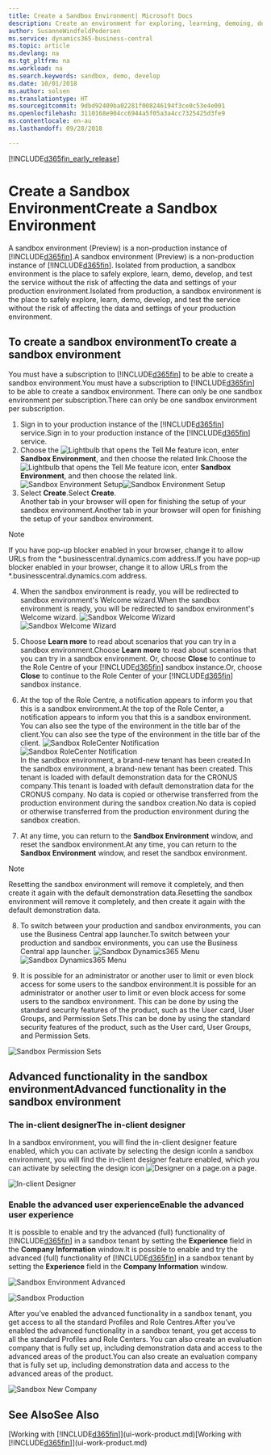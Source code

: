 ```yaml
---
title: Create a Sandbox Environment| Microsoft Docs
description: Create an environment for exploring, learning, demoing, developing, and testing.
author: SusanneWindfeldPedersen
ms.service: dynamics365-business-central
ms.topic: article
ms.devlang: na
ms.tgt_pltfrm: na
ms.workload: na
ms.search.keywords: sandbox, demo, develop
ms.date: 10/01/2018
ms.author: solsen
ms.translationtype: HT
ms.sourcegitcommit: 9dbd92409ba02281f008246194f3ce0c53e4e001
ms.openlocfilehash: 3110168e904cc6944a5f05a3a4cc7325425d3fe9
ms.contentlocale: en-au
ms.lasthandoff: 09/28/2018

---
```

[!INCLUDE[d365fin_early_release](includes/d365fin_early_release.md.md)]

# <a name="create-a-sandbox-environment"></a><span data-ttu-id="774b7-103">Create a Sandbox Environment</span><span class="sxs-lookup"><span data-stu-id="774b7-103">Create a Sandbox Environment</span></span>
<span data-ttu-id="774b7-104">A sandbox environment (Preview) is a non-production instance of [!INCLUDE[d365fin](includes/d365fin_md.md)].</span><span class="sxs-lookup"><span data-stu-id="774b7-104">A sandbox environment (Preview) is a non-production instance of [!INCLUDE[d365fin](includes/d365fin_md.md)].</span></span> <span data-ttu-id="774b7-105">Isolated from production, a sandbox environment is the place to safely explore, learn, demo, develop, and test the service without the risk of affecting the data and settings of your production environment.</span><span class="sxs-lookup"><span data-stu-id="774b7-105">Isolated from production, a sandbox environment is the place to safely explore, learn, demo, develop, and test the service without the risk of affecting the data and settings of your production environment.</span></span>

## <a name="to-create-a-sandbox-environment"></a><span data-ttu-id="774b7-106">To create a sandbox environment</span><span class="sxs-lookup"><span data-stu-id="774b7-106">To create a sandbox environment</span></span>
<span data-ttu-id="774b7-107">You must have a subscription to [!INCLUDE[d365fin](includes/d365fin_md.md)] to be able to create a sandbox environment.</span><span class="sxs-lookup"><span data-stu-id="774b7-107">You must have a subscription to [!INCLUDE[d365fin](includes/d365fin_md.md)] to be able to create a sandbox environment.</span></span> <span data-ttu-id="774b7-108">There can only be one sandbox environment per subscription.</span><span class="sxs-lookup"><span data-stu-id="774b7-108">There can only be one sandbox environment per subscription.</span></span>

1. <span data-ttu-id="774b7-109">Sign in to your production instance of the [!INCLUDE[d365fin](includes/d365fin_md.md)] service.</span><span class="sxs-lookup"><span data-stu-id="774b7-109">Sign in to your production instance of the [!INCLUDE[d365fin](includes/d365fin_md.md)] service.</span></span>
2. <span data-ttu-id="774b7-110">Choose the ![Lightbulb that opens the Tell Me feature](media/ui-search/search_small.png "Tell me what you want to do") icon, enter **Sandbox Environment**, and then choose the related link.</span><span class="sxs-lookup"><span data-stu-id="774b7-110">Choose the ![Lightbulb that opens the Tell Me feature](media/ui-search/search_small.png "Tell me what you want to do") icon, enter **Sandbox Environment**, and then choose the related link.</span></span>
<span data-ttu-id="774b7-111">![Sandbox Environment Setup](./media/across-sandbox/sandbox-environment-setup.png)</span><span class="sxs-lookup"><span data-stu-id="774b7-111">![Sandbox Environment Setup](./media/across-sandbox/sandbox-environment-setup.png)</span></span>
3. <span data-ttu-id="774b7-112">Select **Create**.</span><span class="sxs-lookup"><span data-stu-id="774b7-112">Select **Create**.</span></span>  
  <span data-ttu-id="774b7-113">Another tab in your browser will open for finishing the setup of your sandbox environment.</span><span class="sxs-lookup"><span data-stu-id="774b7-113">Another tab in your browser will open for finishing the setup of your sandbox environment.</span></span>
> [!NOTE]  
>  <span data-ttu-id="774b7-114">If you have pop-up blocker enabled in your browser, change it to allow URLs from the \*.businesscentral.dynamics.com address.</span><span class="sxs-lookup"><span data-stu-id="774b7-114">If you have pop-up blocker enabled in your browser, change it to allow URLs from the \*.businesscentral.dynamics.com address.</span></span>   

4. <span data-ttu-id="774b7-115">When the sandbox environment is ready, you will be redirected to sandbox environment's Welcome wizard.</span><span class="sxs-lookup"><span data-stu-id="774b7-115">When the sandbox environment is ready, you will be redirected to sandbox environment's Welcome wizard.</span></span>
<span data-ttu-id="774b7-116">![Sandbox Welcome Wizard](./media/across-sandbox/sandbox-wizard.png)</span><span class="sxs-lookup"><span data-stu-id="774b7-116">![Sandbox Welcome Wizard](./media/across-sandbox/sandbox-wizard.png)</span></span>

5. <span data-ttu-id="774b7-117">Choose **Learn more** to read about scenarios that you can try in a sandbox environment.</span><span class="sxs-lookup"><span data-stu-id="774b7-117">Choose **Learn more** to read about scenarios that you can try in a sandbox environment.</span></span> <span data-ttu-id="774b7-118">Or, choose **Close** to continue to the Role Centre of your [!INCLUDE[d365fin](includes/d365fin_md.md)] sandbox instance.</span><span class="sxs-lookup"><span data-stu-id="774b7-118">Or, choose **Close** to continue to the Role Center of your [!INCLUDE[d365fin](includes/d365fin_md.md)] sandbox instance.</span></span>
6. <span data-ttu-id="774b7-119">At the top of the Role Centre, a notification appears to inform you that this is a sandbox environment.</span><span class="sxs-lookup"><span data-stu-id="774b7-119">At the top of the Role Center, a notification appears to inform you that this is a sandbox environment.</span></span> <span data-ttu-id="774b7-120">You can also see the type of the environment in the title bar of the client.</span><span class="sxs-lookup"><span data-stu-id="774b7-120">You can also see the type of the environment in the title bar of the client.</span></span>
<span data-ttu-id="774b7-121">![Sandbox RoleCenter Notification](./media/across-sandbox/sandbox-rolecenter-notification.png)</span><span class="sxs-lookup"><span data-stu-id="774b7-121">![Sandbox RoleCenter Notification](./media/across-sandbox/sandbox-rolecenter-notification.png)</span></span>  
<span data-ttu-id="774b7-122">In the sandbox environment, a brand-new tenant has been created.</span><span class="sxs-lookup"><span data-stu-id="774b7-122">In the sandbox environment, a brand-new tenant has been created.</span></span> <span data-ttu-id="774b7-123">This tenant is loaded with default demonstration data for the CRONUS company.</span><span class="sxs-lookup"><span data-stu-id="774b7-123">This tenant is loaded with default demonstration data for the CRONUS company.</span></span> <span data-ttu-id="774b7-124">No data is copied or otherwise transferred from the production environment during the sandbox creation.</span><span class="sxs-lookup"><span data-stu-id="774b7-124">No data is copied or otherwise transferred from the production environment during the sandbox creation.</span></span>
7.  <span data-ttu-id="774b7-125">At any time, you can return to the **Sandbox Environment** window, and reset the sandbox environment.</span><span class="sxs-lookup"><span data-stu-id="774b7-125">At any time, you can return to the **Sandbox Environment** window, and reset the sandbox environment.</span></span>
> [!NOTE]  
>  <span data-ttu-id="774b7-126">Resetting the sandbox environment will remove it completely, and then create it again with the default demonstration data.</span><span class="sxs-lookup"><span data-stu-id="774b7-126">Resetting the sandbox environment will remove it completely, and then create it again with the default demonstration data.</span></span>  

8.  <span data-ttu-id="774b7-127">To switch between your production and sandbox environments, you can use the Business Central app launcher.</span><span class="sxs-lookup"><span data-stu-id="774b7-127">To switch between your production and sandbox environments, you can use the Business Central app launcher.</span></span>
<span data-ttu-id="774b7-128">![Sandbox Dynamics365 Menu](./media/across-sandbox/sandbox-dynamics365-menu.png)</span><span class="sxs-lookup"><span data-stu-id="774b7-128">![Sandbox Dynamics365 Menu](./media/across-sandbox/sandbox-dynamics365-menu.png)</span></span>

9.  <span data-ttu-id="774b7-129">It is possible for an administrator or another user to limit or even block access for some users to the sandbox environment.</span><span class="sxs-lookup"><span data-stu-id="774b7-129">It is possible for an administrator or another user to limit or even block access for some users to the sandbox environment.</span></span> <span data-ttu-id="774b7-130">This can be done by using the standard security features of the product, such as the User card, User Groups, and Permission Sets.</span><span class="sxs-lookup"><span data-stu-id="774b7-130">This can be done by using the standard security features of the product, such as the User card, User Groups, and Permission Sets.</span></span>

![Sandbox Permission Sets](./media/across-sandbox/sandbox-permission-sets.png)

## <a name="advanced-functionality-in-the-sandbox-environment"></a><span data-ttu-id="774b7-132">Advanced functionality in the sandbox environment</span><span class="sxs-lookup"><span data-stu-id="774b7-132">Advanced functionality in the sandbox environment</span></span>
### <a name="the-in-client-designer"></a><span data-ttu-id="774b7-133">The in-client designer</span><span class="sxs-lookup"><span data-stu-id="774b7-133">The in-client designer</span></span>
<span data-ttu-id="774b7-134">In a sandbox environment, you will find the in-client designer feature enabled, which you can activate by selecting the design icon</span><span class="sxs-lookup"><span data-stu-id="774b7-134">In a sandbox environment, you will find the in-client designer feature enabled, which you can activate by selecting the design icon</span></span> ![Designer](./media/across-sandbox/sandbox-inclient-design-icon.png) <span data-ttu-id="774b7-136">on a page.</span><span class="sxs-lookup"><span data-stu-id="774b7-136">on a page.</span></span>

![In-client Designer](./media/across-sandbox/sandbox-inclient-designer.png)

### <a name="enable-the-advanced-user-experience"></a><span data-ttu-id="774b7-138">Enable the advanced user experience</span><span class="sxs-lookup"><span data-stu-id="774b7-138">Enable the advanced user experience</span></span>
<span data-ttu-id="774b7-139">It is possible to enable and try the advanced (full) functionality of [!INCLUDE[d365fin](includes/d365fin_md.md)] in a sandbox tenant by setting the **Experience** field in the **Company Information** window.</span><span class="sxs-lookup"><span data-stu-id="774b7-139">It is possible to enable and try the advanced (full) functionality of [!INCLUDE[d365fin](includes/d365fin_md.md)] in a sandbox tenant by setting the **Experience** field in the **Company Information** window.</span></span>

![Sandbox Environment Advanced](./media/across-sandbox/sandbox-advanced.png)

![Sandbox Production](./media/across-sandbox/sandbox-production.png)

<span data-ttu-id="774b7-142">After you’ve enabled the advanced functionality in a sandbox tenant, you get access to all the standard Profiles and Role Centres.</span><span class="sxs-lookup"><span data-stu-id="774b7-142">After you’ve enabled the advanced functionality in a sandbox tenant, you get access to all the standard Profiles and Role Centers.</span></span> <span data-ttu-id="774b7-143">You can also create an evaluation company that is fully set up, including demonstration data and access to the advanced areas of the product.</span><span class="sxs-lookup"><span data-stu-id="774b7-143">You can also create an evaluation company that is fully set up, including demonstration data and access to the advanced areas of the product.</span></span>

![Sandbox New Company](./media/across-sandbox/sandbox-newcompany.png)


## <a name="see-also"></a><span data-ttu-id="774b7-145">See Also</span><span class="sxs-lookup"><span data-stu-id="774b7-145">See Also</span></span>
<span data-ttu-id="774b7-146">[Working with [!INCLUDE[d365fin](includes/d365fin_md.md)]](ui-work-product.md)</span><span class="sxs-lookup"><span data-stu-id="774b7-146">[Working with [!INCLUDE[d365fin](includes/d365fin_md.md)]](ui-work-product.md)</span></span>  

